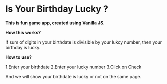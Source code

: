 # Is Your Birthday Lucky ?
**This is fun game app, created using Vanilla JS.**

**How this works?**

If sum of digits in your birthdate is divisible by your lukcy number, then your birthday is lucky.

**How to use?**

1.Enter your birthdate
2.Enter your lucky number
3.Click on Check

And we will show your birthdate is lucky or not on the same page.
